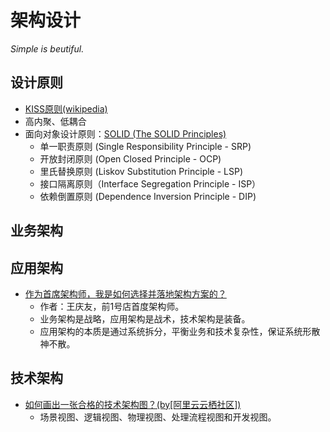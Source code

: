 # 架构设计
*Simple is beutiful.*

## 设计原则
- [KISS原则(wikipedia)](https://zh.wikipedia.org/wiki/KISS原则)
- 高内聚、低耦合
- 面向对象设计原则：[SOLID (The SOLID Principles)](https://zh.wikipedia.org/wiki/SOLID_(%E9%9D%A2%E5%90%91%E5%AF%B9%E8%B1%A1%E8%AE%BE%E8%AE%A1))
    - 单一职责原则 (Single Responsibility Principle - SRP)
    - 开放封闭原则 (Open Closed Principle - OCP)
    - 里氏替换原则 (Liskov Substitution Principle - LSP)
    - 接口隔离原则（Interface Segregation Principle - ISP）
    - 依赖倒置原则 (Dependence Inversion Principle - DIP)

## 业务架构

## 应用架构

- [作为首席架构师，我是如何选择并落地架构方案的？](https://www.infoq.cn/article/how-chief-architect-choose-architect)  
    - 作者：王庆友，前1号店首度架构师。  
    - 业务架构是战略，应用架构是战术，技术架构是装备。
    - 应用架构的本质是通过系统拆分，平衡业务和技术复杂性，保证系统形散神不散。

## 技术架构
- [如何画出一张合格的技术架构图？(by[阿里云云栖社区])](<https://zhuanlan.zhihu.com/p/62172175?utm_source=wechat_session&utm_medium=social&utm_oi=34935914102784>)
    - 场景视图、逻辑视图、物理视图、处理流程视图和开发视图。